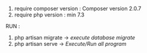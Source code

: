 1. require composer version : Composer version 2.0.7
2. require php version : min 7.3


RUN : 
1. php artisan migrate -> *execute database migrate*
2. php artisan serve -> *Execute/Run all program*

